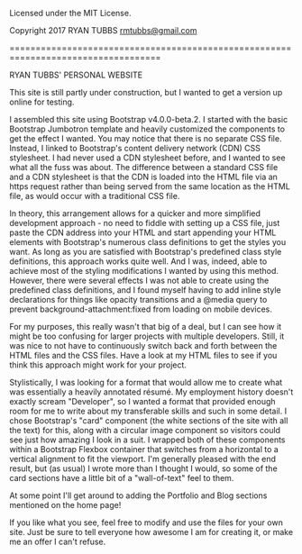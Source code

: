 Licensed under the MIT License. 

Copyright 2017 RYAN TUBBS rmtubbs@gmail.com 

===================================================================================

RYAN TUBBS' PERSONAL WEBSITE

This site is still partly under construction, but I wanted to get a version up online 
for testing. 

I assembled this site using Bootstrap v4.0.0-beta.2. I started with the basic Bootstrap Jumbotron
template and heavily customized the components to get the effect I wanted. You may notice that there is 
no separate CSS file. Instead, I linked to Bootstrap's content delivery network (CDN) CSS stylesheet. 
I had never used a CDN stylesheet before, and I wanted to see what all the fuss was about. The difference 
between a standard CSS file and a CDN stylesheet is that the CDN is loaded into the HTML file via an 
https request rather than being served from the same location as the HTML file, as would occur with a 
traditional CSS file. 

In theory, this arrangement allows for a quicker and more simplified development approach - no need to fiddle 
with setting up a CSS file, just paste the CDN address into your HTML <head> and start appending your
HTML elements with Bootstrap's numerous class definitions to get the styles you want. As long as you are 
satisfied with Bootstrap's predefined class style definitions, this approach works quite well. And I was,
indeed, able to achieve most of the styling modifications I wanted by using this method. However, there 
were several effects I was not able to create using the predefined class definitions, and I found myself
having to add inline style declarations for things like opacity transitions and a @media query to prevent 
background-attachment:fixed from loading on mobile devices. 

For my purposes, this really wasn't that big of a deal, but I can see how it might be too confusing for 
larger projects with multiple developers. Still, it was nice to not have to continuously switch back and 
forth between the HTML files and the CSS files. Have a look at my HTML files to see if you think this 
approach might work for your project. 

Stylistically, I was looking for a format that would allow me to create what was essentially a heavily 
annotated résumé. My employment history doesn't exactly scream "Developer", so I wanted a format that 
provided enough room for me to write about my transferable skills and such in some detail. I chose 
Bootstrap's "card" component (the white sections of the site with all the text) for this, along with a 
circular image component so visitors could see just how amazing I look in a suit. I wrapped both of these
components within a Bootstrap Flexbox container that switches from a horizontal to a vertical alignment to
fit the viewport. I'm generally pleased with the end result, but (as usual) I wrote more than I thought I would, 
so some of the card sections have a little bit of a "wall-of-text" feel to them. 

At some point I'll get around to adding the Portfolio and Blog sections mentioned on the home page! 

If you like what you see, feel free to modify and use the files for your own site. Just be sure to tell
everyone how awesome I am for creating it, or make me an offer I can't refuse.  


